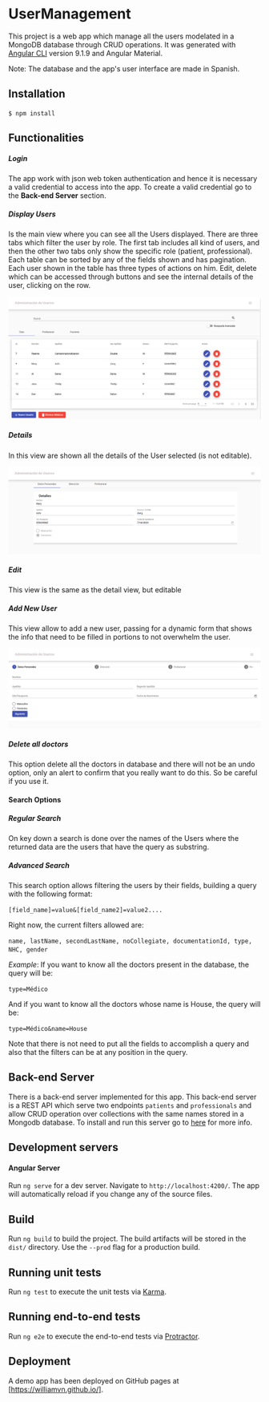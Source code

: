 # UserManagement
This project is a web app which manage all the users modelated in a MongoDB database through CRUD operations. It was generated with [Angular CLI](https://github.com/angular/angular-cli) version 9.1.9 and Angular Material.

Note: The database and the app's user interface are made in Spanish.

## Installation
```
$ npm install
```

## Functionalities

##### Login
The app work with json web token authentication and hence it is necessary a valid credential to access into the app. To create a valid credential go to the **Back-end Server** section.

##### Display Users
Is the main view where you can see all the Users displayed. There are three tabs which filter the user by role. The first tab includes all kind of users, and then the other two tabs only show the specific role (patient, professional). Each table can be sorted by any of the fields shown and has pagination. Each user shown in the table has three types of actions on him. Edit, delete which can be accessed through buttons and see the internal details of the user, clicking on the row.

![Main View](https://github.com/williamvn/UserManagement/blob/master/main.png?raw=true)

##### Details
In this view are shown all the details of the User selected (is not editable).

![Main View](https://github.com/williamvn/UserManagement/blob/master/Details.png?raw=true)

##### Edit

This view is the same as the detail view, but editable

##### Add New User
This view allow to add a new user, passing for a dynamic form that shows the info that need to be filled in portions to not overwhelm the user.

![Main View](https://github.com/williamvn/UserManagement/blob/master/NewUser.png?raw=true)

##### Delete all doctors
This option delete all the doctors in database and there will not be an undo option, only an alert to confirm that you really want to do this. So be careful if you use it.

#### Search Options

##### Regular Search
On key down a search is done over the names of the Users where the returned data are the users that have the query as substring.

##### Advanced Search
This search option allows filtering the users by their fields, building a query with the following format:

`[field_name]=value&[field_name2]=value2....`

Right now, the current filters allowed are:

`name, lastName, secondLastName, noCollegiate, documentationId, type, NHC, gender`

*Example*:
If you want to know all the doctors present in the database, the query will be:

`type=Médico`

And if you want to know all the doctors whose name is House, the query will be:

`type=Médico&name=House`

Note that there is not need to put all the fields to accomplish a query and also that the filters can be at any position in the query.

## Back-end Server

There is a back-end server implemented for this app. This back-end server is a REST API which serve two endpoints `patients` and `professionals` and allow CRUD operation over  collections with the same names stored in a Mongodb database. To install and run this server go to [here](https://github.com/williamvn/his-rest-api) for more info.


## Development servers
#### Angular Server

Run `ng serve` for a dev server. Navigate to `http://localhost:4200/`. The app will automatically reload if you change any of the source files. 

## Build

Run `ng build` to build the project. The build artifacts will be stored in the `dist/` directory. Use the `--prod` flag for a production build.

## Running unit tests

Run `ng test` to execute the unit tests via [Karma](https://karma-runner.github.io).

## Running end-to-end tests

Run `ng e2e` to execute the end-to-end tests via [Protractor](http://www.protractortest.org/).

## Deployment
A demo app has been deployed on GitHub pages at [https://williamvn.github.io/].
